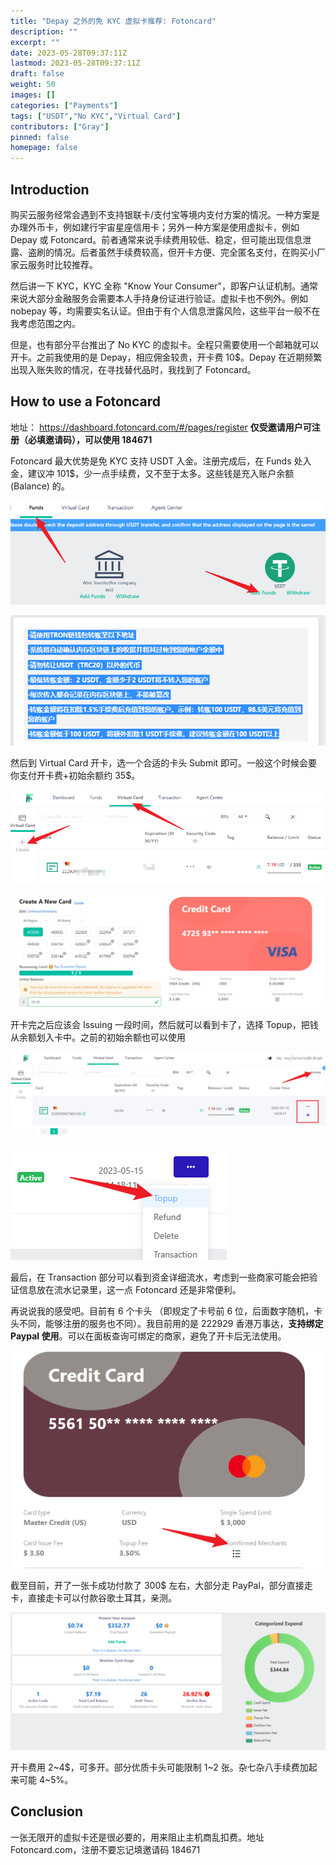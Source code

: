 ```yaml
---
title: "Depay 之外的免 KYC 虚拟卡推荐: Fotoncard"
description: ""
excerpt: ""
date: 2023-05-28T09:37:11Z
lastmod: 2023-05-28T09:37:11Z
draft: false
weight: 50
images: []
categories: ["Payments"]
tags: ["USDT","No KYC","Virtual Card"]
contributors: ["Gray"]
pinned: false
homepage: false
---
```


## Introduction

购买云服务经常会遇到不支持银联卡/支付宝等境内支付方案的情况。一种方案是办理外币卡，例如建行宇宙星座信用卡；另外一种方案是使用虚拟卡，例如 Depay 或 Fotoncard。前者通常来说手续费用较低、稳定，但可能出现信息泄露、盗刷的情况。后者虽然手续费较高，但开卡方便、完全匿名支付，在购买小厂家云服务时比较推荐。

然后讲一下 KYC，KYC 全称 "Know Your Consumer"，即客户认证机制。通常来说大部分金融服务会需要本人手持身份证进行验证。虚拟卡也不例外。例如 nobepay 等，均需要实名认证。但由于有个人信息泄露风险，这些平台一般不在我考虑范围之内。

但是，也有部分平台推出了 No KYC 的虚拟卡。全程只需要使用一个邮箱就可以开卡。之前我使用的是 Depay，相应佣金较贵，开卡费 10$。Depay 在近期频繁出现入账失败的情况，在寻找替代品时，我找到了 Fotoncard。

## How to use a Fotoncard

地址： https://dashboard.fotoncard.com/#/pages/register **仅受邀请用户可注册（必填邀请码），可以使用 184671**

Fotoncard 最大优势是免 KYC 支持 USDT 入金。注册完成后，在 Funds 处入金，建议冲 101$，少一点手续费，又不至于太多。这些钱是充入账户余额 (Balance) 的。

![Alt text](image-2.png)

![Alt text](image-3.png)

然后到 Virtual Card 开卡，选一个合适的卡头 Submit 即可。一般这个时候会要你支付开卡费+初始余额约 35$。

![Alt text](image-4.png)

![Alt text](image-5.png)

开卡完之后应该会 Issuing 一段时间，然后就可以看到卡了，选择 Topup，把钱从余额划入卡中。之前的初始余额也可以使用

![Alt text](image-8.png)

![Alt text](image-7.png)

最后，在 Transaction 部分可以看到资金详细流水，考虑到一些商家可能会把验证信息放在流水记录里，这一点 Fotoncard 还是非常便利。

再说说我的感受吧。目前有 6 个卡头 （即规定了卡号前 6 位，后面数字随机，卡头不同，能够注册的服务也不同）。我目前用的是 222929 香港万事达，**支持绑定 Paypal 使用**。可以在面板查询可绑定的商家，避免了开卡后无法使用。

![查询绑定](image-1.png)

截至目前，开了一张卡成功付款了 300$ 左右，大部分走 PayPal，部分直接走卡，直接走卡可以付款谷歌土耳其，亲测。

![控制面板](image.png)

开卡费用 2~4$，可多开。部分优质卡头可能限制 1~2 张。杂七杂八手续费加起来可能 4~5%。

## Conclusion

一张无限开的虚拟卡还是很必要的，用来阻止主机商乱扣费。地址 Fotoncard.com，注册不要忘记填邀请码 184671
